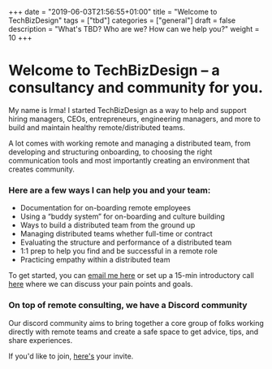 +++
date = "2019-06-03T21:56:55+01:00"
title = "Welcome to TechBizDesign"
tags = ["tbd"]
categories = ["general"]
draft = false
description = "What's TBD? Who are we? How can we help you?"
weight = 10
+++

# Welcome to TechBizDesign – a consultancy and community for you.

My name is Irma! I started TechBizDesign as a way to help and support hiring managers, CEOs, entrepreneurs, engineering managers, and more to build and maintain healthy remote/distributed teams.

A lot comes with working remote and managing a distributed team, from developing and structuring onboarding, to choosing the right communication tools and most importantly creating an environment that creates community.

### Here are a few ways I can help you and your team:  

- Documentation for on-boarding remote employees
- Using a “buddy system” for on-boarding and culture building
- Ways to build a distributed team from the ground up
- Managing distributed teams whether full-time or contract
- Evaluating the structure and performance of a distributed team
- 1:1 prep to help you find and be successful in a remote role
- Practicing empathy within a distributed team

To get started, you can [email me here](mailto:irma@techbizdesign.xyz) or set up a 15-min introductory call [here](https://calendly.com/techbizdesign) where we can discuss your pain points and goals.

### On top of remote consulting, we have a Discord community

Our discord community aims to bring together a core group of folks working directly with remote teams and create a safe space to get advice, tips, and share experiences. 

If you'd like to join, [here's](https://discord.gg/AbMeHej) your invite.